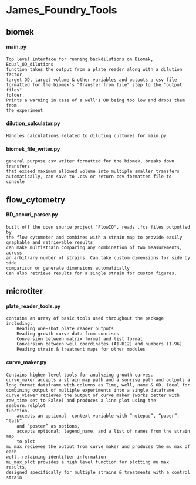 # James_Foundry_Tools
 
## biomek

#### main.py
	Top level interface for running backdilutions on Biomek, Equal_OD_dilutions
	function takes the output from a plate reader along with a dilution factor,
	target OD, target volume & other variables and outputs a csv file
	formatted for the biomek's "Transfer from file" step to the "output files"
	folder.
	Prints a warning in case of a well's OD being too low and drops them from
	the experiment  

#### dilution_calculator.py
	Handles calculations related to diluting cultures for main.py

#### biomek_file_writer.py
	general purpose csv writer formatted for the biomek, breaks down transfers
	that exceed maximum allowed volume into multiple smaller transfers
	automatically, can save to .csv or return csv formatted file to console

## flow_cytometry

#### BD_accuri_parser.py
	built off the open source project "FlowIO", reads .fcs files outputted by
	the flow cytometer and combines with a strain map to provide easily
	graphable and retrievable results
	can make multistrain comparing any combination of two measurements, across
	an arbitrary number of strains. Can take custom dimensions for side by side
	comparison or generate dimensions automatically
	Can also retrieve results for a single strain for custom figures.

## microtiter

#### plate_reader_tools.py
	contains an array of basic tools used throughout the package including:
		Reading one-shot plate reader outputs
		Reading growth curve data from sunrises 
		Conversion between matrix format and list format
		Conversion between well coordinates (A1-H12) and numbers (1-96)
		Reading strain & treatment maps for other modules

#### curve_maker.py
	Contains higher level tools for analyzing growth curves.
	curve_maker accepts a strain map path and a sunrise path and outputs a
	long format dataframe with columns as Time, well, name & OD. Ideal for
	combining output of multiple experiments into a single dataframe
	curve_viewer recieves the output of curve_maker (works better with
	raw_time set to False) and produces a line plot using the seaborn.relplot
	function. 
		accepts an optional  context variable with “notepad”, “paper”, “talk”,
		and “poster” as options,
		accepts optional: legend_name, and a list of names from the strain map
		to plot
	mu_max recieves the output from curve_maker and produces the mu max of each
	well, retaining identifier information 
	mu_max_plot provides a high level function for plotting mu max results,
	designed specifically for multiple strains & treatments with a control
	strain 

